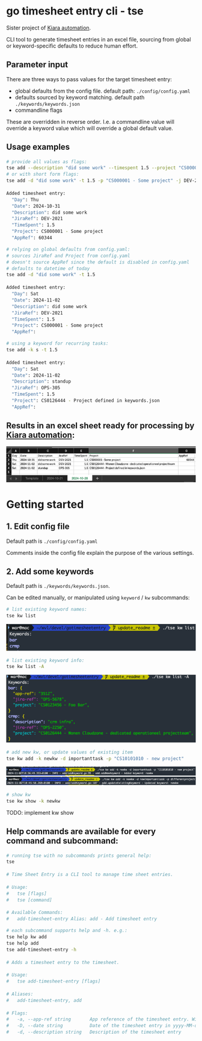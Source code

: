 #  go timesheet entry cli - tse

Sister project of [Kiara automation](https://github.com/WilliamVannuffelen/kiara_automation).

CLI tool to generate timesheet entries in an excel file, sourcing from global or keyword-specific defaults to reduce human effort.

## Parameter input

There are three ways to pass values for the target timesheet entry:

- global defaults from the config file. default path: `./config/config.yaml`
- defaults sourced by keyword matching. default path `./keywords/keywords.json`
- commandline flags

These are overridden in reverse order. I.e. a commandline value will override a keyword value which will override a global default value.



## Usage examples

```sh
# provide all values as flags:
tse add --description "did some work" --timespent 1.5 --project "CS000001 - Some project" --jira-ref DEV-2021 --app-ref 60344 --date 2024-10-31
# or with short form flags:
tse add -d "did some work" -t 1.5 -p "CS000001 - Some project" -j DEV-2021 -a 60344 -d 2024-10-31

Added timesheet entry:
  "Day": Thu
  "Date": 2024-10-31
  "Description": did some work
  "JiraRef": DEV-2021
  "TimeSpent": 1.5
  "Project": CS000001 - Some project
  "AppRef": 60344
```

```sh
# relying on global defaults from config.yaml:
# sources JiraRef and Project from config.yaml
# doesn't source AppRef since the default is disabled in config.yaml
# defaults to datetime of today
tse add -d "did some work" -t 1.5

Added timesheet entry:
  "Day": Sat
  "Date": 2024-11-02
  "Description": did some work
  "JiraRef": DEV-2021
  "TimeSpent": 1.5
  "Project": CS000001 - Some project
  "AppRef":
```

```sh
# using a keyword for recurring tasks:
tse add -k s -t 1.5

Added timesheet entry:
  "Day": Sat
  "Date": 2024-11-02
  "Description": standup
  "JiraRef": OPS-305
  "TimeSpent": 1.5
  "Project": CS0126444 - Project defined in keywords.json
  "AppRef":
```

## Results in an excel sheet ready for processing by [Kiara automation](https://github.com/WilliamVannuffelen/kiara_automation):

![resulting_excel_example](./data/excel_example.png)


# Getting started

## 1. Edit config file

Default path is `./config/config.yaml`

Comments inside the config file explain the purpose of the various settings.

## 2. Add some keywords

Default path is `./keywords/keywords.json`.

Can be edited manually, or manipulated using `keyword` / `kw` subcommands:

```sh
# list existing keyword names:
tse kw list
```
![kw_list](./data/kw_list.png)

```sh
# list existing keyword info:
tse kw list -A
```
![kw_list_a](./data/kw_list_a.png)

```sh
# add new kw, or update values of existing item
tse kw add -k newkw -d importanttask -p "CS10101010 - new project"
```
![kw_add](./data/kw_add.png)
![kw_update](./data/kw_update.png)

```sh
# show kw
tse kw show -k newkw
```
TODO: implement kw show

## Help commands are available for every command and subcommand:
```sh
# running tse with no subcommands prints general help:
tse

# Time Sheet Entry is a CLI tool to manage time sheet entries.

# Usage:
#   tse [flags]
#   tse [command]

# Available Commands:
#   add-timesheet-entry Alias: add - Add timesheet entry
```

```sh
# each subcommand supports help and -h. e.g.:
tse help kw add
tse help add
tse add-timesheet-entry -h

# Adds a timesheet entry to the timesheet.

# Usage:
#   tse add-timesheet-entry [flags]

# Aliases:
#   add-timesheet-entry, add

# Flags:
#   -a, --app-ref string       App reference of the timesheet entry. Will default to the value set in config.yaml
#   -D, --date string          Date of the timesheet entry in yyyy-MM-dd format. Will default to today if not provided.
#   -d, --description string   Description of the timesheet entry
```
